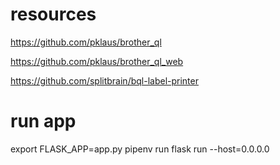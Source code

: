 # resources

https://github.com/pklaus/brother_ql

https://github.com/pklaus/brother_ql_web

https://github.com/splitbrain/bql-label-printer

# run app
  export FLASK_APP=app.py
  pipenv run flask run --host=0.0.0.0
